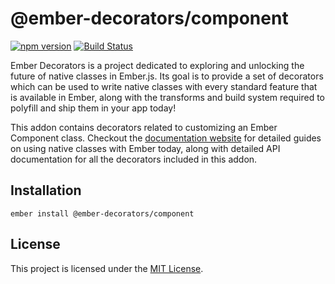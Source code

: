 @ember-decorators/component
==============================================================================

[![npm version](https://badge.fury.io/js/ember-decorators.svg)](https://badge.fury.io/js/ember-decorators)
[![Build Status](https://travis-ci.org/ember-decorators/ember-decorators.svg?branch=master)](https://travis-ci.org/ember-decorators/ember-decorators)

Ember Decorators is a project dedicated to exploring and unlocking the future
of native classes in Ember.js. Its goal is to provide a set of decorators which
can be used to write native classes with every standard feature that is
available in Ember, along with the transforms and build system required to
polyfill and ship them in your app today!

This addon contains decorators related to customizing an Ember Component class.
Checkout the [documentation website](https://ember-decorators.github.io/ember-decorators)
for detailed guides on using native classes with Ember today, along with
detailed API documentation for all the decorators included in this addon.

Installation
------------------------------------------------------------------------------

```
ember install @ember-decorators/component
```

License
------------------------------------------------------------------------------

This project is licensed under the [MIT License](LICENSE.md).
